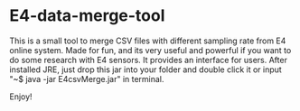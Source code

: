# E4-data-merge-tool

This is a small tool to merge CSV files with different sampling rate from E4 online system. Made for fun, and its very useful and powerful if you want to do some research with E4 sensors. It provides an interface for users. After installed JRE, just drop this jar into your folder and double click it or input "~$ java -jar E4csvMerge.jar" in terminal. 

Enjoy!
